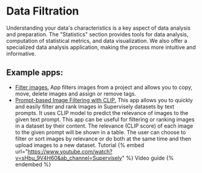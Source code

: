 # Data Filtration

Understanding your data's characteristics is a key aspect of data analysis and preparation. The "Statistics" section provides tools for data analysis, computation of statistical metrics, and data visualization. We also offer a specialized data analysis application, making the process more intuitive and informative.

## Example apps:
* [Filter images.](https://app.supervisely.com/ecosystem/apps/filter-images?id=187) App filters images from a project and allows you to copy, move, delete images and assign or remove tags.
* [Prompt-based Image Filtering with CLIP.](https://app.supervisely.com/ecosystem/apps/prompt-based-image-filtering?id=249)
This app allows you to quickly and easily filter and rank images in Supervisely datasets by text prompts. It uses CLIP model to predict the relevance of images to the given text prompt. This app can be useful for filtering or ranking images in a dataset by their content. The relevance (CLIP score) of each image to the given prompt will be shown in a table. The user can choose to filter or sort images by relevance or do both at the same time and then upload images to a new dataset.
Tutorial {% embed url="https://www.youtube.com/watch?v=sHbu_9V4H60&ab_channel=Supervisely" %} Video guide {% endembed %}